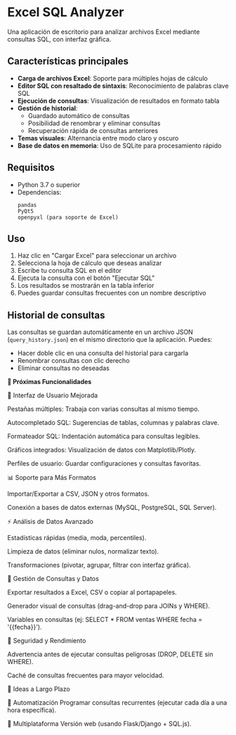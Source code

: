 # Excel SQL Analyzer

Una aplicación de escritorio para analizar archivos Excel mediante consultas SQL, con interfaz gráfica.

## Características principales

- **Carga de archivos Excel**: Soporte para múltiples hojas de cálculo
- **Editor SQL con resaltado de sintaxis**: Reconocimiento de palabras clave SQL
- **Ejecución de consultas**: Visualización de resultados en formato tabla
- **Gestión de historial**:
  - Guardado automático de consultas
  - Posibilidad de renombrar y eliminar consultas
  - Recuperación rápida de consultas anteriores
- **Temas visuales**: Alternancia entre modo claro y oscuro
- **Base de datos en memoria**: Uso de SQLite para procesamiento rápido

## Requisitos

- Python 3.7 o superior
- Dependencias:
  ```
  pandas
  PyQt5
  openpyxl (para soporte de Excel)
  ```

## Uso

1. Haz clic en "Cargar Excel" para seleccionar un archivo
2. Selecciona la hoja de cálculo que deseas analizar
3. Escribe tu consulta SQL en el editor
4. Ejecuta la consulta con el botón "Ejecutar SQL"
5. Los resultados se mostrarán en la tabla inferior
6. Puedes guardar consultas frecuentes con un nombre descriptivo

## Historial de consultas

Las consultas se guardan automáticamente en un archivo JSON (`query_history.json`) en el mismo directorio que la aplicación. Puedes:

- Hacer doble clic en una consulta del historial para cargarla
- Renombrar consultas con clic derecho
- Eliminar consultas no deseadas

**🔧 Próximas Funcionalidades**

📌 Interfaz de Usuario Mejorada

Pestañas múltiples: Trabaja con varias consultas al mismo tiempo.

Autocompletado SQL: Sugerencias de tablas, columnas y palabras clave.

Formateador SQL: Indentación automática para consultas legibles.

Gráficos integrados: Visualización de datos con Matplotlib/Plotly.

Perfiles de usuario: Guardar configuraciones y consultas favoritas.


📊 Soporte para Más Formatos

Importar/Exportar a CSV, JSON y otros formatos.

Conexión a bases de datos externas (MySQL, PostgreSQL, SQL Server).

⚡ Análisis de Datos Avanzado

Estadísticas rápidas (media, moda, percentiles).

Limpieza de datos (eliminar nulos, normalizar texto).

Transformaciones (pivotar, agrupar, filtrar con interfaz gráfica).

📂 Gestión de Consultas y Datos

Exportar resultados a Excel, CSV o copiar al portapapeles.

Generador visual de consultas (drag-and-drop para JOINs y WHERE).

Variables en consultas (ej: SELECT * FROM ventas WHERE fecha = '{{fecha}}').

🔐 Seguridad y Rendimiento

Advertencia antes de ejecutar consultas peligrosas (DROP, DELETE sin WHERE).

Caché de consultas frecuentes para mayor velocidad.

🚀 Ideas a Largo Plazo

🤖 Automatización
Programar consultas recurrentes (ejecutar cada día a una hora específica).

📱 Multiplataforma
Versión web (usando Flask/Django + SQL.js).
